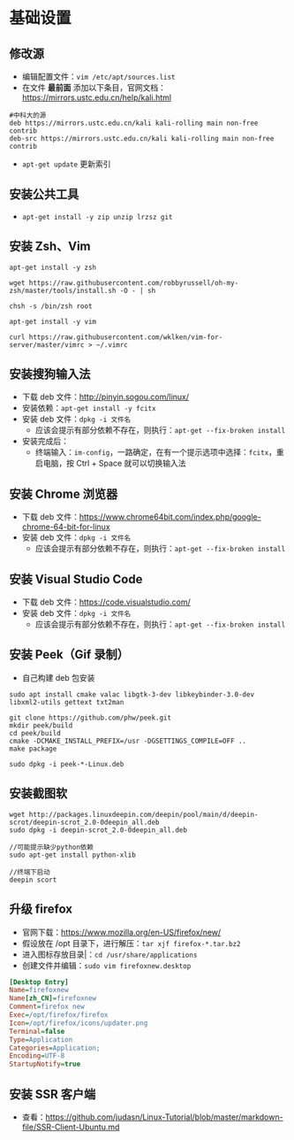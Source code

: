 # 基础设置


## 修改源

- 编辑配置文件：`vim /etc/apt/sources.list`
- 在文件 **最前面** 添加以下条目，官网文档：<https://mirrors.ustc.edu.cn/help/kali.html>

```
#中科大的源
deb https://mirrors.ustc.edu.cn/kali kali-rolling main non-free contrib
deb-src https://mirrors.ustc.edu.cn/kali kali-rolling main non-free contrib
```

- `apt-get update` 更新索引

## 安装公共工具

- `apt-get install -y zip unzip lrzsz git`


## 安装 Zsh、Vim

```
apt-get install -y zsh

wget https://raw.githubusercontent.com/robbyrussell/oh-my-zsh/master/tools/install.sh -O - | sh

chsh -s /bin/zsh root

apt-get install -y vim

curl https://raw.githubusercontent.com/wklken/vim-for-server/master/vimrc > ~/.vimrc
```

## 安装搜狗输入法

- 下载 deb 文件：<http://pinyin.sogou.com/linux/>
- 安装依赖：`apt-get install -y fcitx`
- 安装 deb 文件：`dpkg -i 文件名`
	- 应该会提示有部分依赖不存在，则执行：`apt-get --fix-broken install`
- 安装完成后：
	- 终端输入：`im-config`，一路确定，在有一个提示选项中选择：`fcitx`，重启电脑，按 Ctrl + Space 就可以切换输入法 

## 安装 Chrome 浏览器

- 下载 deb 文件：<https://www.chrome64bit.com/index.php/google-chrome-64-bit-for-linux>
- 安装 deb 文件：`dpkg -i 文件名`
	- 应该会提示有部分依赖不存在，则执行：`apt-get --fix-broken install`

## 安装 Visual Studio Code

- 下载 deb 文件：<https://code.visualstudio.com/>
- 安装 deb 文件：`dpkg -i 文件名`
	- 应该会提示有部分依赖不存在，则执行：`apt-get --fix-broken install`

## 安装 Peek（Gif 录制）

- 自己构建 deb 包安装

```
sudo apt install cmake valac libgtk-3-dev libkeybinder-3.0-dev libxml2-utils gettext txt2man

git clone https://github.com/phw/peek.git
mkdir peek/build
cd peek/build
cmake -DCMAKE_INSTALL_PREFIX=/usr -DGSETTINGS_COMPILE=OFF ..
make package

sudo dpkg -i peek-*-Linux.deb
```

## 安装截图软

```
wget http://packages.linuxdeepin.com/deepin/pool/main/d/deepin-scrot/deepin-scrot_2.0-0deepin_all.deb
sudo dpkg -i deepin-scrot_2.0-0deepin_all.deb
 
//可能提示缺少python依赖
sudo apt-get install python-xlib

//终端下启动
deepin scort
```


## 升级 firefox

- 官网下载：<https://www.mozilla.org/en-US/firefox/new/>
- 假设放在 /opt 目录下，进行解压：`tar xjf firefox-*.tar.bz2`
- 进入图标存放目录|：`cd /usr/share/applications`
- 创建文件并编辑：`sudo vim firefoxnew.desktop`

``` ini
[Desktop Entry]
Name=firefoxnew
Name[zh_CN]=firefoxnew
Comment=firefox new
Exec=/opt/firefox/firefox
Icon=/opt/firefox/icons/updater.png
Terminal=false
Type=Application
Categories=Application;
Encoding=UTF-8
StartupNotify=true
```


## 安装 SSR 客户端

- 查看：<https://github.com/judasn/Linux-Tutorial/blob/master/markdown-file/SSR-Client-Ubuntu.md>
